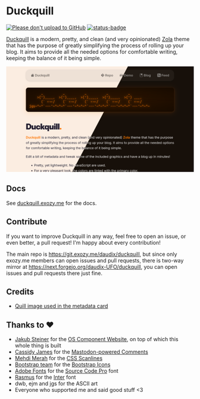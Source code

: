 # Duckquill

[![Please don't upload to GitHub](https://nogithub.codeberg.page/badge.svg)](https://nogithub.codeberg.page)
[![status-badge](https://ci.exozy.me/api/badges/159/status.svg)](https://ci.exozy.me/repos/159)

[Duckquill](https://git.exozy.me/daudix/duckquill) is a modern, pretty, and clean (and very opinionated) [Zola](https://www.getzola.org) theme that has the purpose of greatly simplifying the process of rolling up your blog. It aims to provide all the needed options for comfortable writing, keeping the balance of it being simple.

[![Duckquill screenshot](./screenshot.png)](https://duckquill.exozy.me)

## Docs

See [duckquill.exozy.me](https://duckquill.exozy.me) for the docs.

## Contribute

If you want to improve Duckquill in any way, feel free to open an issue, or even better, a pull request! I'm happy about every contribution!

The main repo is https://git.exozy.me/daudix/duckquill, but since only exozy.me members can open issues and pull requests, there is two-way mirror at https://next.forgejo.org/daudix-UFO/duckquill, you can open issues and pull requests there just fine.

## Credits

- [Quill image used in the metadata card](https://commons.wikimedia.org/wiki/File:3quills.jpg)

## Thanks to ♥

- [Jakub Steiner](https://jimmac.eu) for the [OS Component Website](https://jimmac.github.io/os-component-website), on top of which this whole thing is built
- [Cassidy James](https://cassidyjames.com) for the [Mastodon-powered Comments](https://cassidyjames.com/blog/fediverse-blog-comments-mastodon)
- [Mehdi Merah](https://mehdi.cc) for the [CSS Scanlines](https://codepen.io/meduzen/pen/zxbwRV)
- [Bootstrap team](https://getbootstrap.com/docs/5.3/about/team/) for the [Bootstrap Icons](https://icons.getbootstrap.com)
- [Adobe Fonts](https://github.com/adobe-fonts) for the [Source Code Pro](https://github.com/adobe-fonts/source-code-pro) font
- [Rasmus](https://rsms.me) for the [Inter](https://rsms.me/inter/) font
- dwb, ejm and jgs for the ASCII art
- Everyone who supported me and said good stuff <3
